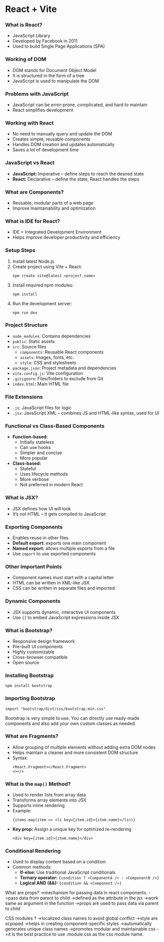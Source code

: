   <h1>React + Vite</h1>

  <h3>What is React?</h3>
  <ul>
    <li>JavaScript Library</li>
    <li>Developed by Facebook in 2011</li>
    <li>Used to build Single Page Applications (SPA)</li>
  </ul>

  <h3>Working of DOM</h3>
  <ul>
    <li>DOM stands for Document Object Model</li>
    <li>It is structured in the form of a tree</li>
    <li>JavaScript is used to manipulate the DOM</li>
  </ul>

  <h3>Problems with JavaScript</h3>
  <ul>
    <li>JavaScript can be error-prone, complicated, and hard to maintain</li>
    <li>React simplifies development</li>
  </ul>

  <h3>Working with React</h3>
  <ul>
    <li>No need to manually query and update the DOM</li>
    <li>Creates simple, reusable components</li>
    <li>Handles DOM creation and updates automatically</li>
    <li>Saves a lot of development time</li>
  </ul>

  <h3>JavaScript vs React</h3>
  <ul>
    <li><strong>JavaScript:</strong> Imperative – define steps to reach the desired state</li>
    <li><strong>React:</strong> Declarative – define the state, React handles the steps</li>
  </ul>

  <h3>What are Components?</h3>
  <ul>
    <li>Reusable, modular parts of a web page</li>
    <li>Improve maintainability and optimization</li>
  </ul>

  <h3>What is IDE for React?</h3>
  <ul>
    <li>IDE = Integrated Development Environment</li>
    <li>Helps improve developer productivity and efficiency</li>
  </ul>

  <h3>Setup Steps</h3>
  <ol>
    <li>Install latest Node.js</li>
    <li>Create project using Vite + React:
      <pre><code>npm create vite@latest &lt;project_name&gt;</code></pre>
    </li>
    <li>Install required npm modules:
      <pre><code>npm install</code></pre>
    </li>
    <li>Run the development server:
      <pre><code>npm run dev</code></pre>
    </li>
  </ol>

  <h3>Project Structure</h3>
  <ul>
    <li><code>node_modules</code>: Contains dependencies</li>
    <li><code>public</code>: Static assets</li>
    <li><code>src</code>: Source files
      <ul>
        <li><code>components</code>: Reusable React components</li>
        <li><code>assets</code>: Images, fonts, etc.</li>
        <li><code>style</code>: CSS and stylesheets</li>
      </ul>
    </li>
    <li><code>package.json</code>: Project metadata and dependencies</li>
    <li><code>vite.config.js</code>: Vite configuration</li>
    <li><code>.gitignore</code>: Files/folders to exclude from Git</li>
    <li><code>index.html</code>: Main HTML file</li>
  </ul>

  <h3>File Extensions</h3>
  <ul>
    <li><code>.js</code>: JavaScript files for logic</li>
    <li><code>.jsx</code>: JavaScript XML – combines JS and HTML-like syntax, used for UI</li>
  </ul>

  <h3>Functional vs Class-Based Components</h3>
  <ul>
    <li><strong>Function-based:</strong>
      <ul>
        <li>Initially stateless</li>
        <li>Can use hooks</li>
        <li>Simpler and concise</li>
        <li>More popular</li>
      </ul>
    </li>
    <li><strong>Class-based:</strong>
      <ul>
        <li>Stateful</li>
        <li>Uses lifecycle methods</li>
        <li>More verbose</li>
        <li>Not preferred in modern React</li>
      </ul>
    </li>
  </ul>

  <h3>What is JSX?</h3>
  <ul>
    <li>JSX defines how UI will look</li>
    <li>It’s not HTML – it gets compiled to JavaScript</li>
  </ul>

  <h3>Exporting Components</h3>
  <ul>
    <li>Enables reuse in other files</li>
    <li><strong>Default export:</strong> exports one main component</li>
    <li><strong>Named export:</strong> allows multiple exports from a file</li>
    <li>Use <code>import</code> to use exported components</li>
  </ul>

  <h3>Other Important Points</h3>
  <ul>
    <li>Component names must start with a capital letter</li>
    <li>HTML can be written in XML-like JSX</li>
    <li>CSS can be written in separate files and imported</li>
  </ul>

  <h3>Dynamic Components</h3>
  <ul>
    <li>JSX supports dynamic, interactive UI components</li>
    <li>Use <code>{}</code> to embed JavaScript expressions inside JSX</li>
  </ul>

  <h3>What is Bootstrap?</h3>
  <ul>
    <li>Responsive design framework</li>
    <li>Pre-built UI components</li>
    <li>Highly customizable</li>
    <li>Cross-browser compatible</li>
    <li>Open source</li>
  </ul>

  <h3>Installing Bootstrap</h3>
  <pre><code>npm install bootstrap</code></pre>

  <h3>Importing Bootstrap</h3>
  <pre><code>import "bootstrap/dist/css/bootstrap.min.css"</code></pre>

  <p>Bootstrap is very simple to use. You can directly use ready-made components and also add your own custom classes as needed.</p>

<h3>What are Fragments?</h3>
<ul>
  <li>Allow grouping of multiple elements without adding extra DOM nodes</li>
  <li>Helps maintain a cleaner and more consistent DOM structure</li>
  <li>Syntax:
    <pre><code>&lt;React.Fragment&gt;&lt;/React.Fragment&gt;
&lt;&gt;&lt;/&gt;</code></pre>
  </li>
</ul>

<h3>What is the <code>map()</code> Method?</h3>
<ul>
  <li>Used to render lists from array data</li>
  <li>Transforms array elements into JSX</li>
  <li>Supports inline rendering</li>
  <li>Example:
    <pre><code>{items.map(item =&gt; &lt;li key={item.id}&gt;{item.name}&lt;/li&gt;)}</code></pre>
  </li>
  <li><strong>Key prop:</strong> Assign a unique key for optimized re-rendering
    <pre><code>&lt;div key={item.id}&gt;{item.name}&lt;/div&gt;</code></pre>
  </li>
</ul>

<h3>Conditional Rendering</h3>
<ul>
  <li>Used to display content based on a condition</li>
  <li>Common methods:
    <ul>
      <li><strong>If-else:</strong> Use traditional JavaScript conditionals</li>
      <li><strong>Ternary operator:</strong> <code>{condition ? &lt;ComponentA /&gt; : &lt;ComponentB /&gt;}</code></li>
      <li><strong>Logical AND (&&):</strong> <code>{condition &amp;&amp; &lt;Component /&gt;}</code></li>
    </ul>
  </li>
</ul>

What are props?
->mechanism for passing data in react components.
->pass data from parent to child
->defined as the attribute in the jsx
->work same as argument in the function
->props are used to pass data via parent to child

CSS modules ?
->localized class names to avoid global conflict
->style are scpoped
->helps in creating component-specific styles
->automatically generates unique class names
->promotes modular and maintainable css
->it is the best practice to use <filename>.module.css as the css module name.